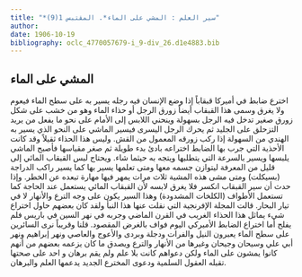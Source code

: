 ```yaml
---
title: "*سير العلم : المشي على الماء*. المقتبس 1(9)"
author: 
date: 1906-10-19
bibliography: oclc_4770057679-i_9-div_26.d1e4883.bib
---
```




##  المشي على الماء 


 اخترع ضابط في أميركا قبقاباً إذا وضع الإنسان فيه رجله يسير به على سطح الماء فيعوم ولا يغرق وسمى هذا القبقاب أيضاً زورق الرجل أو حذاء الماء وهو من خشب على شكل زورق صغير تدخل فيه الرجل بسهولة وينحني اللابس إلى الأمام على نحو ما يفعل من يريد التزحلق على الجليد ثم يحرك الرجل اليسرى فيسير الماشي على النحو الذي يسير به الهندي من السهولة إذا ركب زورقه المعمول من القش. وليس هذا الحذاء ثقيلاً وقد كانت الأحذية التي جرب بها الضابط اختراعه بادئ بدء طويلة ثم صغر مقياسها فأصبح الماشي يلبسها ويسير بالسرعة التي يتطلبها ويتجه به حيثما شاء. ويحتاج لبس القبقاب المائي إلى قليل من المعرفة ليتوازن جسمه معها ومتى تعلمها يسير بها كما يسير راكب الدراجة   (بسيكلت) ومتى مشى هذه المشية  ثلاث  مرات يمهر فيها مهارة تبعده عن الخطر. وإذا حدث أن سير القبقاب انكسر فلا يغرق لابسه لأن القبقاب المائي يستعمل عند الحاجة كما تستعمل الأطواف (الكلخات المشدودة) وهذا السير يكون على وجه الترع والأنهار لا في تيار البحار. قالت المجلة الإفرنجية التي نقلت عنها هذا النبأ ولقد كان بعضهم حاول اختراع شيء يماثل   هذا الحذاء الغريب في القرن الماضي وجربه في نهر السين في باريس فلم يفلح أما اختراع الضابط الأميركي اليوم فواف بالغرض المقصود. قلنا وقريباً نرى السائرين على سطح الماء يعبرون النيل والفرات ودجلة وبردى والأعوج والعاصي ونهر إبراهيم ونهر أبي علي وسيحان وجيحان وغيرها من الأنهار والترع ويصدق ما كان يزعمه بعضهم من أنهم كانوا يمشون على الماء ولكن دعواهم كانت بلا علم ولم يقم برهان و  احد  على صحتها تقبله العقول السلمية ودعوى المخترع الجديد يدعمها العلم والبرهان. 
